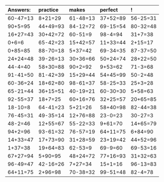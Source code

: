 | Answers: | practice | makes | perfect | ! |
| :--- | :--- | :--- | :--- | :--- |
| 60-47=13 | 8+21=29 | 61-48=13 | 37+52=89 | 56-25=31 | 
| 90+5=95 | 44+49=93 | 84-12=72 | 69-15=54 | 80-32=48 | 
| 16+27=43 | 30+42=72 | 60-51=9 | 98-4=94 | 31+7=38 | 
| 0+6=6 | 65-42=23 | 15+42=57 | 11+33=44 | 2+15=17 | 
| 0+85=85 | 88-70=18 | 5+37=42 | 69-34=35 | 87-37=50 | 
| 24+24=48 | 39-26=13 | 30+36=66 | 50+24=74 | 28+22=50 | 
| 44-4=40 | 58+30=88 | 90+2=92 | 9+53=62 | 71-3=68 | 
| 91-41=50 | 81-42=39 | 15+29=44 | 54+45=99 | 50-2=48 | 
| 60-36=24 | 18+62=80 | 98-61=37 | 58-25=33 | 25+3=28 | 
| 65-21=44 | 36+15=51 | 40-19=21 | 60-30=30 | 5+58=63 | 
| 92-55=37 | 18+7=25 | 60+16=76 | 32+25=57 | 20+65=85 | 
| 18-10=8 | 64-41=23 | 5+21=26 | 58+40=98 | 82-44=38 | 
| 76-45=31 | 49-35=14 | 12+76=88 | 23-0=23 | 30-27=3 | 
| 48-2=46 | 12+55=67 | 55-22=33 | 9+61=70 | 14+65=79 | 
| 94+2=96 | 93-61=32 | 76-57=19 | 64+11=75 | 6+84=90 | 
| 14+33=47 | 17+73=90 | 31+28=59 | 23+19=42 | 44+52=96 | 
| 1+37=38 | 19+64=83 | 62-53=9 | 69-9=60 | 69-53=16 | 
| 67+27=94 | 5+90=95 | 48+24=72 | 77+16=93 | 31+32=63 | 
| 96-49=47 | 42-16=26 | 7+27=34 | 15+1=16 | 96-13=83 | 
| 64+11=75 | 2+96=98 | 70-38=32 | 99-51=48 | 82-4=78 | 
